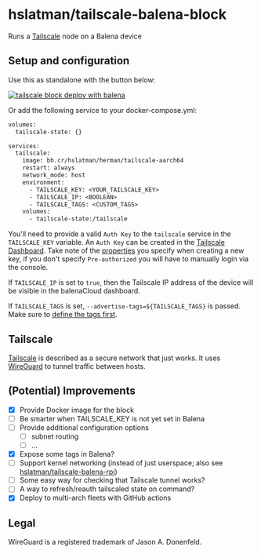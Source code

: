 # hslatman/tailscale-balena-block

Runs a [Tailscale](https://tailscale.com/) node on a Balena device

## Setup and configuration

Use this as standalone with the button below:

[![tailscale block deploy with balena](/deploy.svg)](https://dashboard.balena-cloud.com/deploy?repoUrl=https://github.com/hslatman/tailscale-balena-block)

Or add the following service to your docker-compose.yml:

```dockerfile  
volumes:
  tailscale-state: {}

services:
  tailscale:
    image: bh.cr/hslatman/herman/tailscale-aarch64
    restart: always
    network_mode: host
    environment:
      - TAILSCALE_KEY: <YOUR_TAILSCALE_KEY>
      - TAILSCALE_IP: <BOOLEAN>
      - TAILSCALE_TAGS: <CUSTOM_TAGS>
    volumes:
      - tailscale-state:/tailscale
```

You'll need to provide a valid `Auth Key` to the `tailscale` service in the `TAILSCALE_KEY` variable.
An `Auth Key` can be created in the [Tailscale Dashboard](https://login.tailscale.com/admin/settings/authkeys).
Take note of the [properties](https://tailscale.com/kb/1085/auth-keys/) you specify when creating a new key,
if you don't specify `Pre-authorized` you will have to manually login via the console.

If `TAILSCALE_IP` is set to `true`, then the Tailscale IP address of the device will be visible in the balenaCloud dashboard.

If `TAILSCALE_TAGS` is set, `--advertise-tags=${TAILSCALE_TAGS}` is passed. Make sure to [define the tags first](https://tailscale.com/kb/1068/acl-tags/#defining-a-tag).

## Tailscale

[Tailscale](https://tailscale.com/) is described as a secure network that just works.
It uses [WireGuard](https://www.wireguard.com/) to tunnel traffic between hosts.

## (Potential) Improvements

- [x] Provide Docker image for the block
- [ ] Be smarter when TAILSCALE_KEY is not yet set in Balena
- [ ] Provide additional configuration options
  - [ ] subnet routing
  - [ ] ...
- [x] Expose some tags in Balena?
- [ ] Support kernel networking (instead of just userspace; also see [hslatman/tailscale-balena-rpi](https://github.com/hslatman/tailscale-balena-rpi))
- [ ] Some easy way for checking that Tailscale tunnel works?
- [ ] A way to refresh/reauth tailscaled state on command?
- [x] Deploy to multi-arch fleets with GitHub actions

## Legal

WireGuard is a registered trademark of Jason A. Donenfeld.
